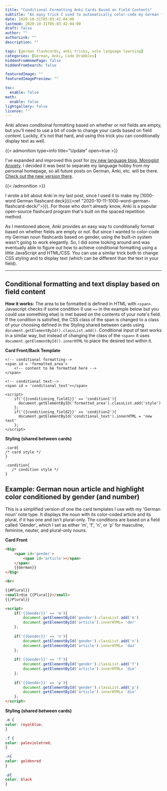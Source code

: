 ```yaml
---
title: "Conditional Formatting Anki Cards Based on Field Contents"
subtitle: "An easy trick I used to automatically color-code my German flashcards based on noun gender"
date: 2020-10-31T05:03:42-04:00
lastmod: 2020-10-31T05:03:42-04:00
draft: false
author: ""
authorLink: ""
description: ""

tags: [german flashcards, anki tricks, solo language learning]
categories: [German, Anki, Code Drabbles]
hiddenFromHomePage: false
hiddenFromSearch: false

featuredImage: ""
featuredImagePreview: ""

toc:
  enable: false
math:
  enable: false
lightgallery: false
license: ""
---
```


Anki allows conditoinal formatting based on whether or not fields are empty, but you'll need to use a bit of code to change your cards based on field *content.* Luckily, it's not that hard, and using this trick you can conditionally display text as well.

<!--more-->

{{< admonition type=info title="Update" open=true >}}

I've expanded and improved this post for [my new language blog, Monoglot Anxiety](www.monoglotanxiety.com). I decided it was best to separate my language hobby from my personal homepage, so all future posts on German, Anki, etc. will be there. [Check out the new version there](https://www.monoglotanxiety.com/blog/conditional-formatting-based-on-field-content-for-anki-flashcards/).

{{< /admonition >}}

I wrote a bit about Anki in my last post, since I used it to make my [1000-word German flashcard deck]({{<ref "2020-10-11-1000-word-german-flashcard-deck/">}}). For those who don't already know, Anki is a popular open-source flashcard program that's built on the spaced repetition method.

As I mentioned above, Anki provides an easy way to conditionally format based on whether fields are empty or not. But since I wanted to color-code my German noun flashcards based on gender, using the built-in system wasn't going to work elegantly. So, I did some looking around and was eventually able to figure out how to achieve conditional formatting using a little JavaScript and HTML/CSS. You can use a similar trick both to change CSS styling and to display text (which can be different than the text in your field).

---

## Conditional formatting and text display based on field content

**How it works:** The area to be formatted is defined in HTML with `<span>`. Javascript checks if some condition (I use `==` in the example below but you could use something else) is met based on the contents of your note's field. If the condition is satisfied, the CSS class of the span is changed to a class of your choosing defined in the Styling shared between cards using `document.getElementById().classList.add()`. Conditional input of text works in a similar way, but instead of changing the class of the `<span>` it uses `document.getElementById().innerHTML` to place the desired text within it.

**Card Front/Back Template**

    <!-- conditional formatting-->
    <span id = 'formatted_area'>
        <!-- content to be formatted here -->
    </span>
    
    <!-- conditional text-->
    <span id = 'conditional_text'></span>
    
    <script>
        if('{{conditioning_field1}}' == 'condition1'){
          document.getElementByID('formatted_area').classList.add('style')
        };
        if('{{conditioning_field2}}' == 'condition2'){
          document.getElementById('conditional_text').innerHTML = 'new text'
        };
    </script>
**Styling (shared between cards)**

    .card{
    /* card style */
    }
    
    .condition{
       /* condition style */
    }
## Example: German noun article and highlight color conditioned by gender (and number)

This is a simplified version of one the card templates I use with my 'German noun' note type. It displays the noun with its color-coded article and its plural, if it has one and isn't plural-only. The conditions are based on a field called 'Gender', which I set as either 'm', 'f', 'n', or 'p' for masculine, feminine, neuter, and plural-only nouns. 

**Card Front**

```html
<big>
    <span id='gender'>
        <span id='article'></span>
    </span>
    {{German}}
</big>

<br>

{{#Plural}}
<small>die {{Plural}}</small>
{{/Plural}}

<script>
    if('{{Gender}}' == 'm'){
        document.getElementById('gender').classList.add('m')
		document.getElementById('article').innerHTML= 'der'	
    };
    
    if('{{Gender}}' == 'n'){
        document.getElementById('gender').classList.add('n')
		document.getElementById('article').innerHTML= 'das'	
    };
    
    if('{{Gender}}' == 'f'){
        document.getElementById('gender').classList.add('f')
		document.getElementById('article').innerHTML= 'die'	
    };
    
    if('{{Gender}}' == 'p'){
        document.getElementById('gender').classList.add('p')
		document.getElementById('article').innerHTML= 'die'	
    };
</script>
```

**Styling (shared between cards)**

```css
.m {
color: royalblue;
}

.f {
color: palevioletred;
}

.n{
color: goldenrod
}

.p{
color: black
}
```

